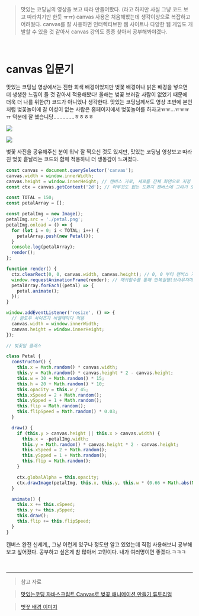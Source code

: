 > 맛있는 코딩님의 영상을 보고 따라 만들어봤다. (라고 하지만 사실 그냥 코드 보고 따라치기만 한듯 ㅠㅠ)
> canvas 사용은 처음해봤는데 생각이상으로 복잡하고 어려웠다.
> canvas를 잘 사용하면 인터렉티브한 웹 사이트나 다양한 웹 게임도 개발할 수 있을 것 같아서 canvas 강의도 종종 찾아서 공부해봐야겠다.

<br>

# canvas 입문기

맛있는 코딩님 영상에서는 진한 회색 배경이었지만
벚꽃 배경이나 밝은 배경을 넣으면 더 생생한 느낌이 들 것 같아서 적용해봤다!
올해는 벚꽃 보러갈 사람이 없었기 때문에 더욱 더 나를 위한(?) 코드가 아니었나 생각한다.
맛있는 코딩님께서도 영상 초반에 본인처럼 벚꽃놀이에 갈 이성이 없는 사람은 홈페이지에서 벚꽃놀이를 하자고ㅠㅠ...ㅠㅠㅠㅠ
덕분에 잘 했습니당..............ㅎㅎㅎㅎ
<br>

![](https://velog.velcdn.com/images/reasonz/post/4b4ee47e-3adf-4716-9e76-513bc6935888/image.gif)

![](https://velog.velcdn.com/images/reasonz/post/6ef8ed57-1364-46e5-8e0d-d76c3fa16186/image.gif)

벚꽃 사진을 공유해주신 분이 워낙 잘 찍으신 것도 있지만,
맛있는 코딩님 영상보고 따라친 벚꽃 흩날리는 코드와 함께 적용하니 더 생동감이 느껴졌다.

```javascript
const canvas = document.querySelector('canvas');
canvas.width = window.innerWidth;
canvas.height = window.innerHeight; // 캔버스 가로, 세로를 전체 화면으로 지정
const ctx = canvas.getContext('2d'); // 아무것도 없는 도화지 캔버스에 그리기 도구 사용을 위해 불러옴

const TOTAL = 150;
const petalArray = [];

const petalImg = new Image();
petalImg.src = './petal.png';
petalImg.onload = () => {
  for (let i = 0; i < TOTAL; i++) {
    petalArray.push(new Petal());
  }
  console.log(petalArray);
  render();
};

function render() {
  ctx.clearRect(0, 0, canvas.width, canvas.height); // 0, 0 부터 캔버스 가로 세로 길이를 지우기
  window.requestAnimationFrame(render); // 재귀함수를 통해 반복실행(브라우저마다 차이있지만 평균 초당 60)
  petalArray.forEach((petal) => {
    petal.animate();
  });
}

window.addEventListener('resize', () => {
  // 윈도우 사이즈가 바뀔때마다 적용
  canvas.width = window.innerWidth;
  canvas.height = window.innerHeight;
});

// 벚꽃잎 클래스

class Petal {
  constructor() {
    this.x = Math.random() * canvas.width;
    this.y = Math.random() * canvas.height * 2 - canvas.height;
    this.w = 30 + Math.random() * 15;
    this.h = 20 + Math.random() * 10;
    this.opacity = this.w / 45;
    this.xSpeed = 2 + Math.random();
    this.ySpped = 1 + Math.random();
    this.flip = Math.random();
    this.flipSpeed = Math.random() * 0.03;
  }

  draw() {
    if (this.y > canvas.height || this.x > canvas.width) {
      this.x = -petalImg.width;
      this.y = Math.random() * canvas.height * 2 - canvas.height;
      this.xSpeed = 2 + Math.random();
      this.ySpped = 1 + Math.random();
      this.flip = Math.random();
    }

    ctx.globalAlpha = this.opacity;
    ctx.drawImage(petalImg, this.x, this.y, this.w * (0.66 + Math.abs(Math.cos(this.flip) / 3)), this.h * (0.8 + Math.abs(Math.sin(this.flip) / 2)));
  }

  animate() {
    this.x += this.xSpeed;
    this.y += this.ySpped;
    this.draw();
    this.flip += this.flipSpeed;
  }
}
```

캔버스 완전 신세계,, 그냥 이런게 있구나 정도만 알고 있었는데 직접 사용해보니 공부해보고 싶어졌다.
공부하고 싶은게 참 많아서 고민이다. 내가 여러명이면 좋겠다.ㅋㅋㅋ

<br>

---

> 참고 자료

> [맛있는코딩 자바스크립트 Canvas로 벚꽃 애니메이션 만들기 튜토리얼](https://www.youtube.com/watch?v=uEX93cIL8Go&ab_channel=%EB%A7%9B%EC%9E%88%EB%8A%94%EC%BD%94%EB%94%A9yummycoding)

> [벚꽃 배경 이미지](https://www.be-place.com/30/?q=YToxOntzOjEyOiJrZXl3b3JkX3R5cGUiO3M6MzoiYWxsIjt9&bmode=view&idx=723236&t=board&category=V6241z7yk6)
